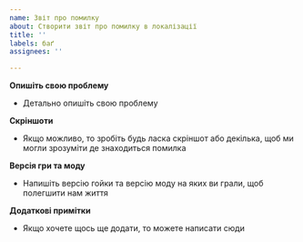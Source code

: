 ```yaml
---
name: Звіт про помилку
about: Створити звіт про помилку в локалізації
title: ''
labels: баґ
assignees: ''

---
```


**Опишіть свою проблему**
- Детально опишіть свою проблему

**Скріншоти**
- Якщо можливо, то зробіть будь ласка скріншот або декілька, щоб ми могли зрозуміти де знаходиться помилка

**Версія гри та моду**
- Напишіть версію гойки та версію моду на яких ви грали, щоб полегшити нам життя

**Додаткові примітки**
- Якщо хочете щось ще додати, то можете написати сюди
